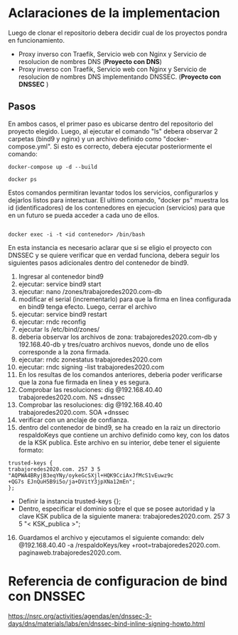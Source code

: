 # Aclaraciones de la implementacion

Luego de clonar el repositorio debera decidir cual de los proyectos pondra en funcionamiento.

* Proxy inverso con Traefik, Servicio web con Nginx y Servicio de resolucion de nombres DNS (**Proyecto con DNS**)
* Proxy inverso con Traefik, Servicio web con Nginx y Servicio de resolucion de nombres DNS implementando DNSSEC. (**Proyecto con DNSSEC** )

## Pasos

En ambos casos, el primer paso es ubicarse dentro del repositorio del proyecto elegido. Luego, al ejecutar el comando "ls" debera observar 2 carpetas (bind9 y nginx) y un archivo definido como "docker-compose.yml". Si esto es correcto, debera ejecutar posteriormente el comando: 

~~~
docker-compose up -d --build

docker ps
~~~
Estos comandos permitiran levantar todos los servicios, configurarlos y dejarlos listos para interactuar. El ultimo comando, "docker ps" muestra los id (identificadores) de los contenedores en ejecucion (servicios) para que en un futuro se pueda acceder a cada uno de ellos.

~~~

docker exec -i -t <id contenedor> /bin/bash

~~~
En esta instancia es necesario aclarar que si se eligio el proyecto con DNSSEC y se quiere verificar que en verdad funciona, debera seguir los siguientes pasos adicionales dentro del contenedor de bind9.

1. Ingresar al contenedor bind9
2. ejecutar: service bind9 start
3. ejecutar: nano /zones/trabajoredes2020.com-db
4. modificar el serial (incrementarlo) para que la firma en linea configurada en bind9 tenga efecto. Luego, cerrar el archivo
5. ejecutar: service bind9 restart
6. ejecutar: rndc reconfig
7. ejecutar ls /etc/bind/zones/
8. deberia observar los archivos de zona: trabajoredes2020.com-db y 192.168.40-db y tres/cuatro archivos nuevos, donde uno de ellos corresponde a la zona firmada.
9. ejecutar: rndc zonestatus trabajoredes2020.com
10. ejecutar: rndc signing -list trabajoredes2020.com
11. En los resultas de los comandos anteriores, deberia poder verificarse que la zona fue firmada en linea y es segura.
12. Comprobar las resoluciones: dig @192.168.40.40 trabajoredes2020.com. NS +dnssec
13. Comprobar las resoluciones: dig @192.168.40.40 trabajoredes2020.com. SOA +dnssec
14. verificar con un anclaje de confianza.
15. dentro del contenedor de bind9, se ha creado en la raiz un directorio respaldoKeys que contiene un archivo definido como key, con los datos de la KSK publica. Este archivo en su interior, debe tener el siguiente formato:

~~~
trusted-keys {
trabajoredes2020.com. 257 3 5 "AQPWA4BRyjB3eqYNy/oykeGcSXjl+HQK9CciAxJfMcS1vEuwz9c
+QG7s EJnQuH5B9i5o/ja+DVitY3jpXNa12mEn";
};
~~~
* Definir la instancia trusted-keys {};
* Dentro, especificar el dominio sobre el que se posee autoridad y la clave KSK publica de la siguiente manera: trabajoredes2020.com. 257 3 5 "< KSK_publica >";

16. Guardamos el archivo y ejecutamos el siguiente comando: delv @192.168.40.40 -a /respaldoKeys/key +root=trabajoredes2020.com. paginaweb.trabajoredes2020.com.


# Referencia de configuracion de bind con DNSSEC

https://nsrc.org/activities/agendas/en/dnssec-3-days/dns/materials/labs/en/dnssec-bind-inline-signing-howto.html
